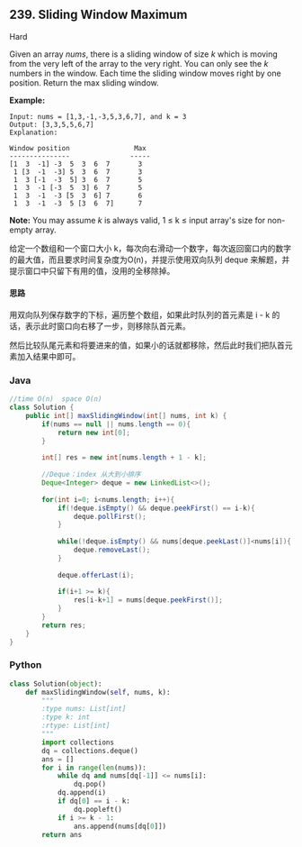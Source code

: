 ## 239. Sliding Window Maximum

Hard

Given an array *nums*, there is a sliding window of size *k* which is moving from the very left of the array to the very right. You can only see the *k* numbers in the window. Each time the sliding window moves right by one position. Return the max sliding window.

**Example:**

```
Input: nums = [1,3,-1,-3,5,3,6,7], and k = 3
Output: [3,3,5,5,6,7] 
Explanation: 

Window position                Max
---------------               -----
[1  3  -1] -3  5  3  6  7       3
 1 [3  -1  -3] 5  3  6  7       3
 1  3 [-1  -3  5] 3  6  7       5
 1  3  -1 [-3  5  3] 6  7       5
 1  3  -1  -3 [5  3  6] 7       6
 1  3  -1  -3  5 [3  6  7]      7
```

**Note:** 
You may assume *k* is always valid, 1 ≤ k ≤ input array's size for non-empty array.

给定一个数组和一个窗口大小 k，每次向右滑动一个数字，每次返回窗口内的数字的最大值，而且要求时间复杂度为O(n)，并提示使用双向队列 deque 来解题，并提示窗口中只留下有用的值，没用的全移除掉。

#### 思路

用双向队列保存数字的下标，遍历整个数组，如果此时队列的首元素是 i - k 的话，表示此时窗口向右移了一步，则移除队首元素。

然后比较队尾元素和将要进来的值，如果小的话就都移除，然后此时我们把队首元素加入结果中即可。

### Java

````java
//time O(n)  space O(n)
class Solution {
    public int[] maxSlidingWindow(int[] nums, int k) {
        if(nums == null || nums.length == 0){
            return new int[0];
        }
        
        int[] res = new int[nums.length + 1 - k];
        
        //Deque：index 从大到小排序
        Deque<Integer> deque = new LinkedList<>();
        
        for(int i=0; i<nums.length; i++){
            if(!deque.isEmpty() && deque.peekFirst() == i-k){
                deque.pollFirst();
            }
            
            while(!deque.isEmpty() && nums[deque.peekLast()]<nums[i]){
                deque.removeLast();
            }
            
            deque.offerLast(i);
            
            if(i+1 >= k){
                res[i-k+1] = nums[deque.peekFirst()];
            }
        }
        return res;
    }
}
````

### Python

````python
class Solution(object):
    def maxSlidingWindow(self, nums, k):
        """
        :type nums: List[int]
        :type k: int
        :rtype: List[int]
        """
        import collections
        dq = collections.deque()
        ans = []
        for i in range(len(nums)):
            while dq and nums[dq[-1]] <= nums[i]:
                dq.pop()
            dq.append(i)
            if dq[0] == i - k:
                dq.popleft()
            if i >= k - 1:
                ans.append(nums[dq[0]])
        return ans
````

